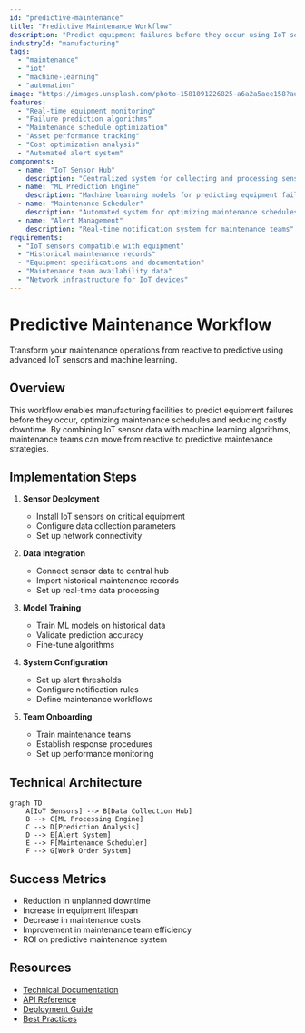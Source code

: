 ```yaml
---
id: "predictive-maintenance"
title: "Predictive Maintenance Workflow"
description: "Predict equipment failures before they occur using IoT sensors and machine learning to optimize maintenance schedules and reduce downtime."
industryId: "manufacturing"
tags:
  - "maintenance"
  - "iot"
  - "machine-learning"
  - "automation"
image: "https://images.unsplash.com/photo-1581091226825-a6a2a5aee158?auto=format&fit=crop&w=800&q=80"
features:
  - "Real-time equipment monitoring"
  - "Failure prediction algorithms"
  - "Maintenance schedule optimization"
  - "Asset performance tracking"
  - "Cost optimization analysis"
  - "Automated alert system"
components:
  - name: "IoT Sensor Hub"
    description: "Centralized system for collecting and processing sensor data from equipment"
  - name: "ML Prediction Engine"
    description: "Machine learning models for predicting equipment failures and maintenance needs"
  - name: "Maintenance Scheduler"
    description: "Automated system for optimizing maintenance schedules based on predictions"
  - name: "Alert Management"
    description: "Real-time notification system for maintenance teams"
requirements:
  - "IoT sensors compatible with equipment"
  - "Historical maintenance records"
  - "Equipment specifications and documentation"
  - "Maintenance team availability data"
  - "Network infrastructure for IoT devices"
---
```


# Predictive Maintenance Workflow

Transform your maintenance operations from reactive to predictive using advanced IoT sensors and machine learning.

## Overview

This workflow enables manufacturing facilities to predict equipment failures before they occur, optimizing maintenance schedules and reducing costly downtime. By combining IoT sensor data with machine learning algorithms, maintenance teams can move from reactive to predictive maintenance strategies.

## Implementation Steps

1. **Sensor Deployment**
   - Install IoT sensors on critical equipment
   - Configure data collection parameters
   - Set up network connectivity

2. **Data Integration**
   - Connect sensor data to central hub
   - Import historical maintenance records
   - Set up real-time data processing

3. **Model Training**
   - Train ML models on historical data
   - Validate prediction accuracy
   - Fine-tune algorithms

4. **System Configuration**
   - Set up alert thresholds
   - Configure notification rules
   - Define maintenance workflows

5. **Team Onboarding**
   - Train maintenance teams
   - Establish response procedures
   - Set up performance monitoring

## Technical Architecture

```mermaid
graph TD
    A[IoT Sensors] --> B[Data Collection Hub]
    B --> C[ML Processing Engine]
    C --> D[Prediction Analysis]
    D --> E[Alert System]
    E --> F[Maintenance Scheduler]
    F --> G[Work Order System]
```

## Success Metrics

- Reduction in unplanned downtime
- Increase in equipment lifespan
- Decrease in maintenance costs
- Improvement in maintenance team efficiency
- ROI on predictive maintenance system

## Resources

- [Technical Documentation](./docs/technical.md)
- [API Reference](./docs/api.md)
- [Deployment Guide](./docs/deployment.md)
- [Best Practices](./docs/best-practices.md)
